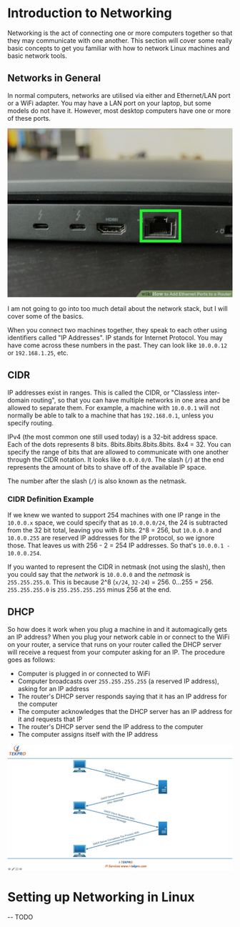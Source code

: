 # Introduction to Networking

Networking is the act of connecting one or more computers together so that they may communicate with one another. This section will cover some really basic concepts to get you familiar with how to network Linux machines and basic network tools.

## Networks in General

In normal computers, networks are utilised via either and Ethernet/LAN port or a WiFi adapter. You may have a LAN port on your laptop, but some models do not have it. However, most desktop computers have one or more of these ports.

<span style="display:block;text-align:center">![pwd](resources/img/laptop_lan.jpg)</span>

I am not going to go into too much detail about the network stack, but I will cover some of the basics.

When you connect two machines together, they speak to each other using identifiers called "IP Addresses". IP stands for Internet Protocol. You may have come across these numbers in the past. They can look like `10.0.0.12` or `192.168.1.25`, etc.

## CIDR

IP addresses exist in ranges. This is called the CIDR, or "Classless inter-domain routing", so that you can have multiple networks in one area and be allowed to separate them. For example, a machine with `10.0.0.1` will not normally be able to talk to a machine that has `192.168.0.1`, unless you specify routing.

IPv4 (the most common one still used today) is a 32-bit address space. Each of the dots represents 8 bits. 8bits.8bits.8bits.8bits. 8x4 = 32. You can specify the range of bits that are allowed to communicate with one another through the CIDR notation. It looks like `0.0.0.0/0`. The slash (`/`) at the end represents the amount of bits to shave off of the available IP space.

The number after the slash (`/`) is also known as the netmask.

### CIDR Definition Example

If we knew we wanted to support 254 machines with one IP range in the `10.0.0.x` space, we could specify that as `10.0.0.0/24`, the 24 is subtracted from the 32 bit total, leaving you with 8 bits. 2^8 = 256, but `10.0.0.0` and `10.0.0.255` are reserved IP addresses for the IP protocol, so we ignore those. That leaves us with 256 - 2 = 254 IP addresses. So that's `10.0.0.1 - 10.0.0.254`.

If you wanted to represent the CIDR in netmask (not using the slash), then you could say that the _network_ is `10.0.0.0` and the _netmask_ is `255.255.255.0`. This is because 2^8 (`x/24`, `32-24`) = 256. 0...255 = 256. `255.255.255.0` is `255.255.255.255` minus 256 at the end.

## DHCP

So how does it work when you plug a machine in and it automagically gets an IP address? When you plug your network cable in or connect to the WiFi on your router, a service that runs on your router called the DHCP server will receive a request from your computer asking for an IP. The procedure goes as follows:

- Computer is plugged in or connected to WiFi
- Computer broadcasts over `255.255.255.255` (a reserved IP address), asking for an IP address
- The router's DHCP server responds saying that it has an IP address for the computer
- The computer acknowledges that the DHCP server has an IP address for it and requests that IP
- The router's DHCP server send the IP address to the computer
- The computer assigns itself with the IP address

<span style="display:block;text-align:center">![pwd](resources/img/dhcp.jpg)</span>


# Setting up Networking in Linux

-- TODO
